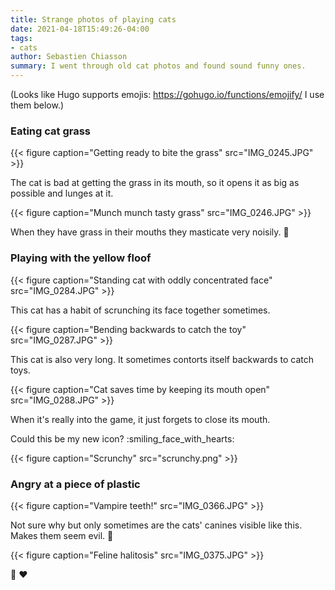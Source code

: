 ```yaml
---
title: Strange photos of playing cats
date: 2021-04-18T15:49:26-04:00
tags:
- cats
author: Sebastien Chiasson
summary: I went through old cat photos and found sound funny ones.
---
```


(Looks like Hugo supports emojis: <https://gohugo.io/functions/emojify/> I use them below.)

### Eating cat grass

{{< figure caption="Getting ready to bite the grass" src="IMG_0245.JPG" >}}

The cat is bad at getting the grass in its mouth, so it opens it as big as possible and lunges at it.

{{< figure caption="Munch munch tasty grass" src="IMG_0246.JPG" >}}

When they have grass in their mouths they masticate very noisily. :drooling_face:

### Playing with the yellow floof

{{< figure caption="Standing cat with oddly concentrated face" src="IMG_0284.JPG" >}}

This cat has a habit of scrunching its face together sometimes.

{{< figure caption="Bending backwards to catch the toy" src="IMG_0287.JPG" >}}

This cat is also very long. It sometimes contorts itself backwards to catch toys.

{{< figure caption="Cat saves time by keeping its mouth open" src="IMG_0288.JPG" >}}

When it's really into the game, it just forgets to close its mouth.

Could this be my new icon? :smiling_face_with_hearts:

{{< figure caption="Scrunchy" src="scrunchy.png" >}}

### Angry at a piece of plastic

{{< figure caption="Vampire teeth!" src="IMG_0366.JPG" >}}

Not sure why but only sometimes are the cats' canines visible like this. Makes them seem evil. :vampire:

{{< figure caption="Feline halitosis" src="IMG_0375.JPG" >}}

:dragon_face: :heart:
